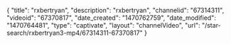 {
    "title": "rxbertryan",
    "description": "rxbertryan",
    "channelid": "67314311",
    "videoid": "67370817",
    "date_created": "1470762759",
    "date_modified": "1470764481",
    "type": "captivate",
    "layout": "channelVideo",
    "url": "\/star-search\/rxbertryan3-mp4\/67314311-67370817"
}